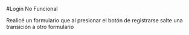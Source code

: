 #Login No Funcional 

Realicé un formulario que al presionar el botón de registrarse salte una transición a otro formulario 
